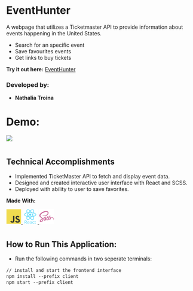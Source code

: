 
# EventHunter 

A webpage that utilizes a Ticketmaster API to provide information about events happening in the United States.

* Search for an specific event
* Save favourites events
* Get links to buy tickets

**Try it out here:**  [EventHunter](https://nathalia-lt.github.io/eventhunter/)


### Developed by:

* **Nathalia Troina**



# Demo:
 <img src='demo.gif' width='' />


 #

 ## Technical Accomplishments 

* Implemented TicketMaster API to fetch and display event data. 
* Designed and created interactive user interface with React and SCSS.
* Deployed with ability to user to save favorites.




**Made With:** 

<a href="https://developer.mozilla.org/en-US/docs/Web/JavaScript" target="_blank" rel="noreferrer"> <img src="https://raw.githubusercontent.com/devicons/devicon/master/icons/javascript/javascript-original.svg" alt="javascript" width="40" height="40"/> </a> 
<a href="https://reactjs.org/" target="_blank" rel="noreferrer"> <img src="https://raw.githubusercontent.com/devicons/devicon/master/icons/react/react-original-wordmark.svg" alt="react" width="40" height="40"/> </a> 
<a href="https://sass-lang.com/" target="_blank" rel="noreferrer"> <img src="https://raw.githubusercontent.com/devicons/devicon/master/icons/sass/sass-original.svg" alt="sass" width="40" height="40"/> </a> 

#

## How to Run This Application:
* Run the following commands in two seperate terminals:

```
// install and start the frontend interface
npm install --prefix client
npm start --prefix client 
```